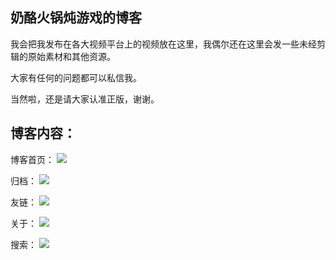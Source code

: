 ## 奶酪火锅炖游戏的博客

我会把我发布在各大视频平台上的视频放在这里，我偶尔还在这里会发一些未经剪辑的原始素材和其他资源。

大家有任何的问题都可以私信我。

当然啦，还是请大家认准正版，谢谢。

## 博客内容：

 博客首页：
 ![](img/index.png)

 归档：
 ![](img/metas.png)

 友链：
 ![](img/links.png)
 
 关于：
 ![](img/about.png)
 
 搜索：
 ![](img/search.png)
